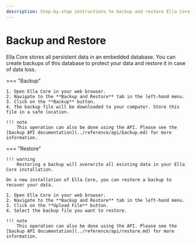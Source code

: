 ```yaml
---
description: Step-by-step instructions to backup and restore Ella Core.
---
```


# Backup and Restore

Ella Core stores all persistent data in an embedded database. You can create backups of this database to protect your data and restore it in case of data loss.

=== "Backup"

    1. Open Ella Core in your web browser.
    2. Navigate to the **Backup and Restore** tab in the left-hand menu.
    3. Click on the **Backup** button.
    4. The backup file will be downloaded to your computer. Store this file in a safe location.
   
    !!! note
        This operation can also be done using the API. Please see the [backup API documentation](../reference/api/backup.md) for more information.

=== "Restore"
    
    !!! warning
        Restoring a backup will overwrite all existing data in your Ella Core installation.

    On a new installation of Ella Core, you can restore a backup to recover your data.
    
    1. Open Ella Core in your web browser.
    2. Navigate to the **Backup and Restore** tab in the left-hand menu.
    3. Click on the **Upload File** button.
    4. Select the backup file you want to restore.
    
    !!! note
        This operation can also be done using the API. Please see the [backup API documentation](../reference/api/restore.md) for more information.